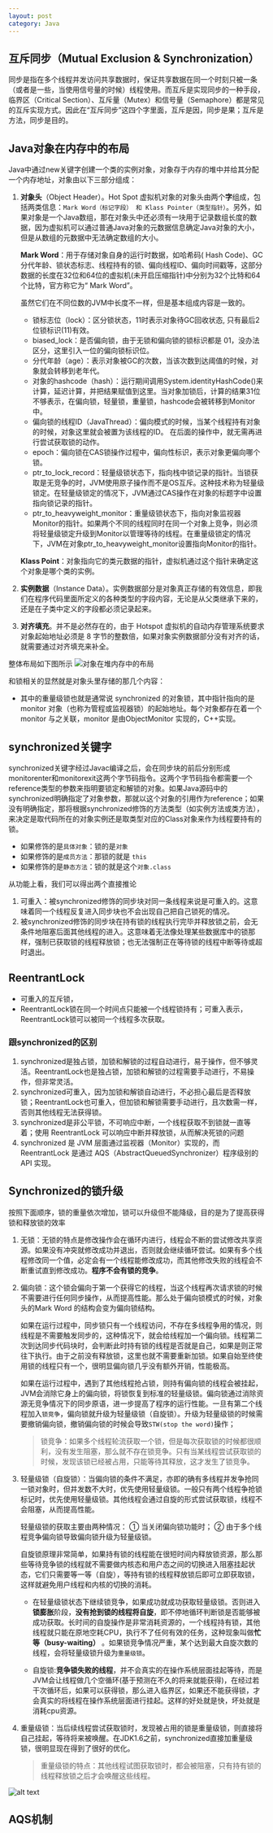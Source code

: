 ```yaml
---
layout: post
category: Java
---
```


## 互斥同步（Mutual Exclusion & Synchronization）

同步是指在多个线程并发访问共享数据时，保证共享数据在同一个时刻只被一条（或者是一些，当使用信号量的时候）线程使用。而互斥是实现同步的一种手段，临界区（Critical Section）、互斥量（Mutex）和信号量（Semaphore）都是常见的互斥实现方式。因此在“互斥同步”这四个字里面，互斥是因，同步是果；互斥是方法，同步是目的。

## Java对象在内存中的布局

Java中通过new关键字创建一个类的实例对象，对象存于内存的堆中并给其分配一个内存地址，对象由以下三部分组成：

1. **对象头**（Object Header）。Hot Spot 虚拟机对象的对象头由两个**字**组成，包括两类信息：`Mark Word（标记字段） 和 Klass Pointer（类型指针）`。另外，如果对象是一个Java数组，那在对象头中还必须有一块用于记录数组长度的数据，因为虚拟机可以通过普通Java对象的元数据信息确定Java对象的大小，但是从数组的元数据中无法确定数组的大小。

    **Mark Word**：用于存储对象自身的运行时数据，如哈希码( Hash Code)、GC分代年龄、锁状态标志、线程持有的锁、偏向线程ID、偏向时间戳等，这部分数据的长度在32位和64位的虚拟机(未开启压缩指针)中分别为32个比特和64个比特，官方称它为“ Mark Word”。

    虽然它们在不同位数的JVM中长度不一样，但是基本组成内容是一致的。
    
    - 锁标志位（lock）：区分锁状态，11时表示对象待GC回收状态, 只有最后2位锁标识(11)有效。
    - biased_lock：是否偏向锁，由于无锁和偏向锁的锁标识都是 01，没办法区分，这里引入一位的偏向锁标识位。
    - 分代年龄（age）：表示对象被GC的次数，当该次数到达阈值的时候，对象就会转移到老年代。
    - 对象的hashcode（hash）：运行期间调用System.identityHashCode()来计算，延迟计算，并把结果赋值到这里。当对象加锁后，计算的结果31位不够表示，在偏向锁，轻量锁，重量锁，hashcode会被转移到Monitor中。
    - 偏向锁的线程ID（JavaThread）：偏向模式的时候，当某个线程持有对象的时候，对象这里就会被置为该线程的ID。 在后面的操作中，就无需再进行尝试获取锁的动作。
    - epoch：偏向锁在CAS锁操作过程中，偏向性标识，表示对象更偏向哪个锁。
    - ptr_to_lock_record：轻量级锁状态下，指向栈中锁记录的指针。当锁获取是无竞争的时，JVM使用原子操作而不是OS互斥。这种技术称为轻量级锁定。在轻量级锁定的情况下，JVM通过CAS操作在对象的标题字中设置指向锁记录的指针。
    - ptr_to_heavyweight_monitor：重量级锁状态下，指向对象监视器Monitor的指针。如果两个不同的线程同时在同一个对象上竞争，则必须将轻量级锁定升级到Monitor以管理等待的线程。在重量级锁定的情况下，JVM在对象ptr_to_heavyweight_monitor设置指向Monitor的指针。

    **Klass Point**：对象指向它的类元数据的指针，虚拟机通过这个指针来确定这个对象是哪个类的实例。

2. **实例数据**（Instance Data）。实例数据部分是对象真正存储的有效信息，即我们在程序代码里面所定义的各种类型的字段内容，无论是从父类继承下来的，还是在子类中定义的字段都必须记录起来。

3. **对齐填充**。并不是必然存在的，由于 Hotspot 虚拟机的自动内存管理系统要求对象起始地址必须是 8 字节的整数倍，如果对象实例数据部分没有对齐的话，就需要通过对齐填充来补全。

整体布局如下图所示
![对象在堆内存中的布局](../assets/img/对象在堆内存中的布局.png)

和锁相关的显然就是对象头里存储的那几个内容：

* 其中的重量级锁也就是通常说 synchronized 的对象锁，其中指针指向的是 monitor 对象（也称为管程或监视器锁）的起始地址。每个对象都存在着一个 monitor 与之关联，monitor 是由ObjectMonitor 实现的，C++实现。

## synchronized关键字

synchronized关键字经过Javac编译之后，会在同步块的前后分别形成monitorenter和monitorexit这两个字节码指令。这两个字节码指令都需要一个reference类型的参数来指明要锁定和解锁的对象。如果Java源码中的synchronized明确指定了对象参数，那就以这个对象的引用作为reference；如果没有明确指定，那将根据synchronized修饰的方法类型（如实例方法或类方法），来决定是取代码所在的对象实例还是取类型对应的Class对象来作为线程要持有的锁。

* 如果修饰的是`具体对象`：锁的是`对象`
* 如果修饰的是`成员方法`：那锁的就是 `this`
* 如果修饰的是`静态方法`：锁的就是这个`对象.class`

从功能上看，我们可以得出两个直接推论

1. 可重入：被synchronized修饰的同步块对同一条线程来说是可重入的。这意味着同一个线程反复进入同步块也不会出现自己把自己锁死的情况。
2. 被synchronized修饰的同步块在持有锁的线程执行完毕并释放锁之前，会无条件地阻塞后面其他线程的进入。这意味着无法像处理某些数据库中的锁那样，强制已获取锁的线程释放锁；也无法强制正在等待锁的线程中断等待或超时退出。

## ReentrantLock
* 可重入的互斥锁，
* ReentrantLock锁在同一个时间点只能被一个线程锁持有；可重入表示，ReentrantLock锁可以被同一个线程多次获取。

### 跟synchronized的区别
1. synchronized是独占锁，加锁和解锁的过程自动进行，易于操作，但不够灵活。ReentrantLock也是独占锁，加锁和解锁的过程需要手动进行，不易操作，但非常灵活。
2. synchronized可重入，因为加锁和解锁自动进行，不必担心最后是否释放锁；ReentrantLock也可重入，但加锁和解锁需要手动进行，且次数需一样，否则其他线程无法获得锁。
3. synchronized是非公平锁，不可响应中断，一个线程获取不到锁就一直等着；使用 ReentrantLock 可以响应中断并释放锁，从而解决死锁的问题
4. synchronized 是 JVM 层面通过监视器（Monitor）实现的，而 ReentrantLock 是通过 AQS（AbstractQueuedSynchronizer）程序级别的 API 实现。

## Synchronized的锁升级
按照下面顺序，锁的重量依次增加，锁可以升级但不能降级，目的是为了提高获得锁和释放锁的效率

1. 无锁：无锁的特点是修改操作会在循环内进行，线程会不断的尝试修改共享资源。如果没有冲突就修改成功并退出，否则就会继续循环尝试。如果有多个线程修改同一个值，必定会有一个线程能修改成功，而其他修改失败的线程会不断重试直到修改成功。**程序不会有锁的竞争**。
2. 偏向锁：这个锁会偏向于第一个获得它的线程，当这个线程再次请求锁的时候不需要进行任何同步操作，从而提高性能。那么处于偏向锁模式的时候，对象头的Mark Word 的结构会变为偏向锁结构。

    如果在运行过程中，同步锁只有一个线程访问，不存在多线程争用的情况，则线程是不需要触发同步的，这种情况下，就会给线程加一个偏向锁。线程第二次到达同步代码块时，会判断此时持有锁的线程是否就是自己，如果是则正常往下执行。由于之前没有释放锁，这里也就不需要重新加锁。如果自始至终使用锁的线程只有一个，很明显偏向锁几乎没有额外开销，性能极高。

    如果在运行过程中，遇到了其他线程抢占锁，则持有偏向锁的线程会被挂起，JVM会消除它身上的偏向锁，将锁恢复到标准的轻量级锁。偏向锁通过消除资源无竞争情况下的同步原语，进一步提高了程序的运行性能。一旦有第二个线程加入`锁竞争`，偏向锁就升级为轻量级锁（自旋锁）。升级为轻量级锁的时候需要撤销偏向锁，撤销偏向锁的时候会导致`STW(stop the word)`操作；

    > 锁竞争：如果多个线程轮流获取一个锁，但是每次获取锁的时候都很顺利，没有发生阻塞，那么就不存在锁竞争。只有当某线程尝试获取锁的时候，发现该锁已经被占用，只能等待其释放，这才发生了锁竞争。
    >
3. 轻量级锁（自旋锁）：当偏向锁的条件不满足，亦即的确有多线程并发争抢同一锁对象时，但并发数不大时，优先使用轻量级锁。一般只有两个线程争抢锁标记时，优先使用轻量级锁。其他线程会通过自旋的形式尝试获取锁，线程不会阻塞，从而提高性能。

    轻量级锁的获取主要由两种情况：
    ① 当关闭偏向锁功能时；
    ② 由于多个线程竞争偏向锁导致偏向锁升级为轻量级锁。

    自旋锁原理非常简单，如果持有锁的线程能在很短时间内释放锁资源，那么那些等待竞争锁的线程就不需要做内核态和用户态之间的切换进入阻塞挂起状态，它们只需要等一等（自旋），等持有锁的线程释放锁后即可立即获取锁，这样就避免用户线程和内核的切换的消耗。

    * 在轻量级锁状态下继续锁竞争，如果成功就成功获取轻量级锁。否则进入**锁膨胀**阶段，**没有抢到锁的线程将自旋**，即不停地循环判断锁是否能够被成功获取。长时间的自旋操作是非常消耗资源的，一个线程持有锁，其他线程就只能在原地空耗CPU，执行不了任何有效的任务，这种现象叫做**忙等（busy-waiting）** 。如果锁竞争情况严重，某个达到最大自旋次数的线程，会将轻量级锁升级为`重量级锁`。

    * 自旋锁:**竞争锁失败的线程**，并不会真实的在操作系统层面挂起等待，而是JVM会让线程做几个空循环(基于预测在不久的将来就能获得)，在经过若干次循环后，如果可以获得锁，那么进入临界区，如果还不能获得锁，才会真实的将线程在操作系统层面进行挂起。这样的好处就是快，坏处就是消耗cpu资源。
4. 重量级锁：当后续线程尝试获取锁时，发现被占用的锁是重量级锁，则直接将自己挂起，等待将来被唤醒。在JDK1.6之前，synchronized直接加重量级锁，很明显现在得到了很好的优化。

    > 重量级锁的特点：其他线程试图获取锁时，都会被阻塞，只有持有锁的线程释放锁之后才会唤醒这些线程。
    >

![alt text](../assets/img/锁升级.png)

## AQS机制